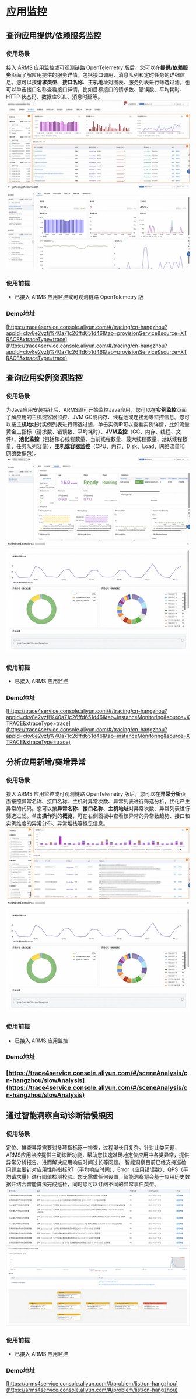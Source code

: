 # **应用监控**
## **查询应用提供/依赖服务监控**
### 使用场景
接入 ARMS 应用监控或可观测链路 OpenTelemetry 版后，您可以在**提供/依赖服务**页面了解应用提供的服务详情，包括接口调用、消息队列和定时任务的详细信息。您可以按**请求类型**、**接口名称**、**主机地址**对图表、服务列表进行筛选过滤。也可以单击接口名称查看接口详情，比如目标接口的请求数、错误数、平均耗时、HTTP 状态码、数据库SQL、消息时延等。
![picture 1](./img/appMonitoring1.png)
![picture 2](./img/appMonitoring2.png)
### 使用前提

- 已接入 ARMS 应用监控或可观测链路 OpenTelemetry 版

### Demo地址
[https://trace4service.console.aliyun.com/#/tracing/cn-hangzhou?appId=ckv8e2vzfj%40a71c26ffd651d46&tab=provisionService&source=XTRACE&xtraceType=trace](https://trace4service.console.aliyun.com/#/tracing/cn-hangzhou?appId=ckv8e2vzfj%40a71c26ffd651d46&tab=provisionService&source=XTRACE&xtraceType=trace)
## **查询应用实例资源监控**
### 使用场景
为Java应用安装探针后，ARMS即可开始监控Java应用，您可以在**实例监控**页面了解应用的主机或容器监控、JVM GC或内存、线程池或连接池等监控信息。您可以按**主机地址**对实例列表进行筛选过滤，单击实例IP可以查看实例详情，比如流量黄金三指标（请求数、错误数、平均耗时）、**JVM监控**（GC、内存、线程、文件）、**池化监控**（包括核心线程数量、当前线程数量、最大线程数量、活跃线程数量、任务队列容量）、**主机或容器监控**（CPU、内存、Disk、Load、网络流量和网络数据包）。
![picture 4](./img/appMonitoring4.png)
![picture 4.1](./img/appMonitoring4.1.png)
### 使用前提

- 已接入 ARMS 应用监控
### Demo地址
[https://trace4service.console.aliyun.com/#/tracing/cn-hangzhou?appId=ckv8e2vzfj%40a71c26ffd651d46&tab=instanceMonitoring&source=XTRACE&xtraceType=trace](https://trace4service.console.aliyun.com/#/tracing/cn-hangzhou?appId=ckv8e2vzfj%40a71c26ffd651d46&tab=instanceMonitoring&source=XTRACE&xtraceType=trace)
## **分析应用新增/突增异常**
### 使用场景
接入 ARMS 应用监控或可观测链路 OpenTelemetry 版后，您可以在**异常分析**页面按照异常名称、接口名称、主机对异常次数、异常列表进行筛选分析，优化产生异常的代码。您可以按**异常名称**、**接口名称**、**主机地址**对异常次数、异常列表进行筛选过滤。单击**操作**列的**概览**，可在右侧面板中查看该异常的异常数趋势、接口和实例维度的异常分布、异常堆栈等概览信息。
![picture 5](./img/appMonitoring5.png)
![picture 5.1](./img/appMonitoring5.1.png)
### 使用前提

- 已接入 ARMS 应用监控
### **Demo地址**
### [https://trace4service.console.aliyun.com/#/sceneAnalysis/cn-hangzhou/slowAnalysis](https://trace4service.console.aliyun.com/#/sceneAnalysis/cn-hangzhou/slowAnalysis)


## **通过智能洞察自动诊断错慢根因**
### 使用场景
定位、排查异常需要对多项指标逐一排查，过程漫长且复杂。针对此类问题，ARMS应用监控提供主动诊断功能，帮助您快速准确地定位应用中各类异常，提供异常分析报告，进而解决应用响应时间过长等问题。
智能洞察目前已经支持巡检问题主要针对应用性能指标RT（平均响应时间）、Error（应用错误数）、QPS（平均请求量）进行阈值检测校验。您无需做任何设置，智能洞察将会基于应用历史数据并结合智能算法完成巡检，同时您可以订阅不同的异常事件类型。
![picture 6](./img/appMonitoring6.png)
![picture 7](./img/appMonitoring7.png)
### 使用前提

- 已接入 ARMS 应用监控
### Demo地址
[https://arms4service.console.aliyun.com/#/problem/list/cn-hangzhou](https://arms4service.console.aliyun.com/#/problem/list/cn-hangzhou)
